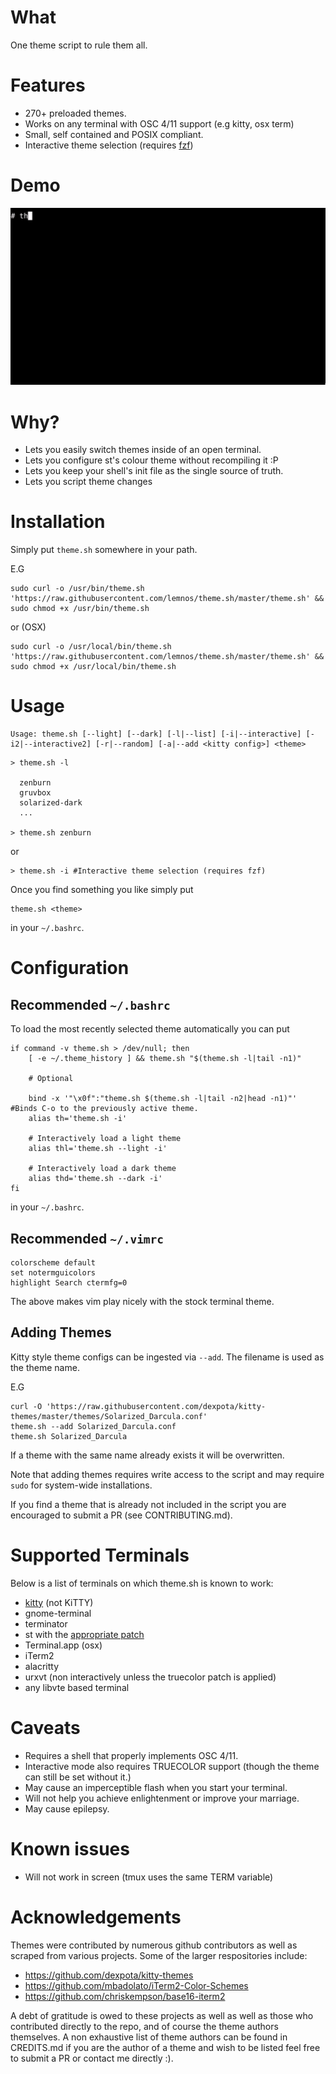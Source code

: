 # What

One theme script to rule them all.

# Features

 - 270+ preloaded themes.
 - Works on any terminal with OSC 4/11 support (e.g kitty, osx term)
 - Small, self contained and POSIX compliant.
 - Interactive theme selection (requires [fzf](https://github.com/junegunn/fzf))

# Demo

![](demo.gif)

# Why?

 - Lets you easily switch themes inside of an open terminal.
 - Lets you configure st's colour theme without recompiling it :P
 - Lets you keep your shell's init file as the single source of truth.
 - Lets you script theme changes

# Installation

Simply put `theme.sh` somewhere in your path.

E.G

```
sudo curl -o /usr/bin/theme.sh 'https://raw.githubusercontent.com/lemnos/theme.sh/master/theme.sh' && sudo chmod +x /usr/bin/theme.sh
```

or (OSX)

```
sudo curl -o /usr/local/bin/theme.sh 'https://raw.githubusercontent.com/lemnos/theme.sh/master/theme.sh' && sudo chmod +x /usr/local/bin/theme.sh
```

# Usage



```
Usage: theme.sh [--light] [--dark] [-l|--list] [-i|--interactive] [-i2|--interactive2] [-r|--random] [-a|--add <kitty config>] <theme>
```

```
> theme.sh -l
  
  zenburn
  gruvbox
  solarized-dark
  ...

> theme.sh zenburn
```

or

```
> theme.sh -i #Interactive theme selection (requires fzf)
```

Once you find something you like simply put

```
theme.sh <theme>
```

in your `~/.bashrc`.

# Configuration

## Recommended `~/.bashrc`

To load the most recently selected theme automatically you can put

```
if command -v theme.sh > /dev/null; then
	[ -e ~/.theme_history ] && theme.sh "$(theme.sh -l|tail -n1)"

	# Optional  

	bind -x '"\x0f":"theme.sh $(theme.sh -l|tail -n2|head -n1)"' #Binds C-o to the previously active theme.
	alias th='theme.sh -i'

	# Interactively load a light theme
	alias thl='theme.sh --light -i'

	# Interactively load a dark theme
	alias thd='theme.sh --dark -i'
fi
```

in your `~/.bashrc`.

## Recommended `~/.vimrc`

```
colorscheme default
set notermguicolors
highlight Search ctermfg=0
```

The above makes vim play nicely with the stock terminal theme.

## Adding Themes

Kitty style theme configs can be ingested via `--add`. The filename is used as the theme name.

E.G

```
curl -O 'https://raw.githubusercontent.com/dexpota/kitty-themes/master/themes/Solarized_Darcula.conf'
theme.sh --add Solarized_Darcula.conf
theme.sh Solarized_Darcula
```

If a theme with the same name already exists it will be overwritten.

Note that adding themes requires write access to the script and may require `sudo` for system-wide installations.

If you find a theme that is already not included in the script you are encouraged to submit a PR (see CONTRIBUTING.md).

# Supported Terminals

Below is a list of terminals on which theme.sh is known to work:
	
 - [kitty](https://github.com/kovidgoyal/kitty) (not KiTTY)
 - gnome-terminal
 - terminator
 - st with the [appropriate patch](https://st.suckless.org/patches/osc_10_11_12_2)
 - Terminal.app (osx)
 - iTerm2
 - alacritty
 - urxvt (non interactively unless the truecolor patch is applied)
 - any libvte based terminal


# Caveats

 - Requires a shell that properly implements OSC 4/11.
 - Interactive mode also requires TRUECOLOR support (though the theme can still be set without it.)
 - May cause an imperceptible flash when you start your terminal.
 - Will not help you achieve enlightenment or improve your marriage.
 - May cause epilepsy.

# Known issues

 - Will not work in screen (tmux uses the same TERM variable)

# Acknowledgements

Themes were contributed by numerous github contributors as well as scraped
 from various projects. Some of the larger respositories include:

  - https://github.com/dexpota/kitty-themes
  - https://github.com/mbadolato/iTerm2-Color-Schemes
  - https://github.com/chriskempson/base16-iterm2

 A debt of gratitude is owed to these projects as well as well as those
 who contributed directly to the repo, and of course the theme authors
 themselves. A non exhaustive list of theme authors can be found in CREDITS.md
 if you are the author of a theme and wish to be listed feel free to
 submit a PR or contact me directly :).

